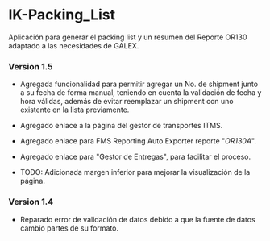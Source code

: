 # IK-Packing_List

Aplicación para generar el packing list y un resumen del Reporte OR130 adaptado a las necesidades de GALEX.

### Version 1.5
* Agregada funcionalidad para permitir agregar un No. de shipment junto a su fecha de forma manual, teniendo en cuenta la validación de fecha y hora válidas, además de evitar reemplazar un shipment con uno existente en la lista previamente.
* Agregado enlace a la página del gestor de transportes ITMS.
* Agregado enlace para FMS Reporting Auto Exporter reporte "*OR130A*".
* Agregado enlace para "Gestor de Entregas", para facilitar el proceso.

* TODO: Adicionada margen inferior para mejorar la visualización de la página.

### Version 1.4
* Reparado error de validación de datos debido a que la fuente de datos cambio partes de su formato.
